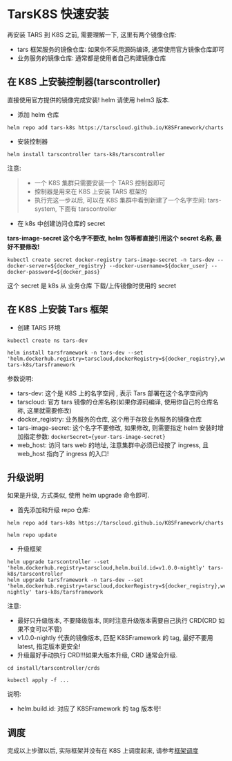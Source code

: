 # TarsK8S 快速安装

再安装 TARS 到 K8S 之前, 需要理解一下, 这里有两个镜像仓库:

- tars 框架服务的镜像仓库: 如果你不采用源码编译, 通常使用官方镜像仓库即可
- 业务服务的镜像仓库: 通常都是使用者自己构建镜像仓库

## 在 K8S 上安装控制器(tarscontroller)

直接使用官方提供的镜像完成安装! helm 请使用 helm3 版本.

- 添加 helm 仓库

```
helm repo add tars-k8s https://tarscloud.github.io/K8SFramework/charts

```

- 安装控制器

```
helm install tarscontroller tars-k8s/tarscontroller
```

注意:

> - 一个 K8S 集群只需要安装一个 TARS 控制器即可
> - 控制器是用来在 K8S 上安装 TARS 框架的
> - 执行完这一步以后, 可以在 K8S 集群中看到新建了一个名字空间: tars-system, 下面有 tarscontroller

- 在 k8s 中创建访问仓库的 secret

**tars-image-secret 这个名字不要改, helm 包等都直接引用这个 secret 名称, 最好不要修改!**

```
kubectl create secret docker-registry tars-image-secret -n tars-dev --docker-server=${docker_registry} --docker-username=${docker_user} --docker-password=${docker_pass}
```

这个 secret 是 k8s 从 业务仓库 下载/上传镜像时使用的 secret

## 在 K8S 上安装 Tars 框架

- 创建 TARS 环境

```
kubectl create ns tars-dev

helm install tarsframework -n tars-dev --set 'helm.dockerhub.registry=tarscloud,dockerRegistry=${docker_registry},web=${web_host}' tars-k8s/tarsframework

```

参数说明:

- tars-dev: 这个是 K8S 上的名字空间 , 表示 Tars 部署在这个名字空间内
- tarscloud: 官方 tars 镜像的仓库名称(如果你源码编译, 使用你自己的仓库名称, 这里就需要修改)
- docker_registry: 业务服务的仓库, 这个用于存放业务服务的镜像仓库
- tars-image-secret: 这个名字不要修改, 如果修改, 则需要指定 helm 安装时增加指定参数: `dockerSecret={your-tars-image-secret}`
- web_host: 访问 tars web 的地址, 注意集群中必须已经按了 ingress, 且 web_host 指向了 ingress 的入口!

## 升级说明

如果是升级, 方式类似, 使用 helm upgrade 命令即可.

- 首先添加和升级 repo 仓库:

```
helm repo add tars-k8s https://tarscloud.github.io/K8SFramework/charts

helm repo update
```

- 升级框架

```
helm upgrade tarscontroller --set 'helm.dockerhub.registry=tarscloud,helm.build.id=v1.0.0-nightly' tars-k8s/tarscontroller
helm upgrade tarsframework -n tars-dev --set 'helm.dockerhub.registry=tarscloud,dockerRegistry=${docker_registry},web=${web_host},helm.build.id=v1.0.0-nightly' tars-k8s/tarsframework

```

注意:

- 最好只升级版本, 不要降级版本, 同时注意升级版本需要自己执行 CRD(CRD 如果不变可以不管)
- v1.0.0-nightly 代表的镜像版本, 匹配 K8SFramework 的 tag, 最好不要用 latest, 指定版本更安全!
- 升级最好手动执行 CRD!!!如果大版本升级, CRD 通常会升级.

```
cd install/tarscontroller/crds

kubectl apply -f ...

```

说明:

- helm.build.id: 对应了 K8SFramework 的 tag 版本号!

## 调度

完成以上步骤以后, 实际框架并没有在 K8S 上调度起来, 请参考[框架调度](./framework-affinity.md)
